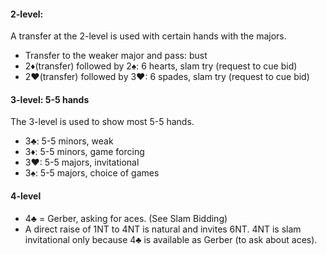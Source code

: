 #### 2-level:
A transfer at the 2-level is used with certain hands with the majors.
   * Transfer to the weaker major and pass: bust
   * 2♦(transfer) followed by 2♠: 6 hearts, slam try (request to cue bid)
   * 2♥(transfer) followed by 3♥: 6 spades, slam try (request to cue bid)

#### 3-level: 5-5 hands
The 3-level is used to show most 5-5 hands.

   * 3♣: 5-5 minors, weak
   * 3♦: 5-5 minors, game forcing
   * 3♥: 5-5 majors, invitational
   * 3♠: 5-5 majors, choice of games

#### 4-level
   * 4♣ = Gerber, asking for aces. (See Slam Bidding)
   * A direct raise of 1NT to 4NT is natural and invites 6NT. 4NT is slam invitational only because 4♣ is available as Gerber (to ask about aces).

